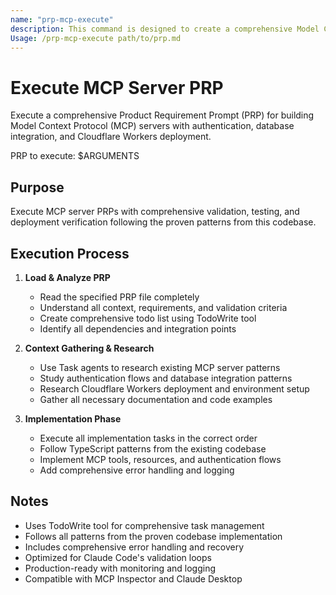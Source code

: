 ```yaml
---
name: "prp-mcp-execute"
description: This command is designed to create a comprehensive Model Context Protocol (MCP) servers following the specific Product Requirement Prompt (PRP) passed as an argument, referencing this codebase patterns mirroring tool setups for the users specific requirements.
Usage: /prp-mcp-execute path/to/prp.md
---
```


# Execute MCP Server PRP

Execute a comprehensive Product Requirement Prompt (PRP) for building Model Context Protocol (MCP) servers with authentication, database integration, and Cloudflare Workers deployment.

PRP to execute: $ARGUMENTS

## Purpose

Execute MCP server PRPs with comprehensive validation, testing, and deployment verification following the proven patterns from this codebase.

## Execution Process

1. **Load & Analyze PRP**
   - Read the specified PRP file completely
   - Understand all context, requirements, and validation criteria
   - Create comprehensive todo list using TodoWrite tool
   - Identify all dependencies and integration points

2. **Context Gathering & Research**
   - Use Task agents to research existing MCP server patterns
   - Study authentication flows and database integration patterns
   - Research Cloudflare Workers deployment and environment setup
   - Gather all necessary documentation and code examples

3. **Implementation Phase**
   - Execute all implementation tasks in the correct order
   - Follow TypeScript patterns from the existing codebase
   - Implement MCP tools, resources, and authentication flows
   - Add comprehensive error handling and logging

## Notes

- Uses TodoWrite tool for comprehensive task management
- Follows all patterns from the proven codebase implementation
- Includes comprehensive error handling and recovery
- Optimized for Claude Code's validation loops
- Production-ready with monitoring and logging
- Compatible with MCP Inspector and Claude Desktop
